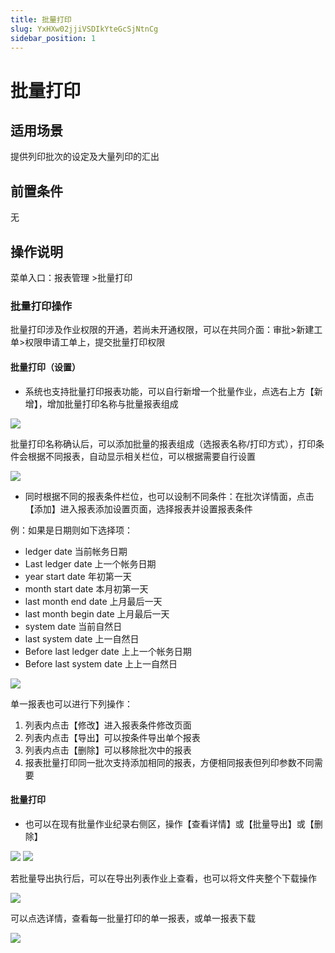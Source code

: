 ```yaml
---
title: 批量打印
slug: YxHXw02jjiVSDIkYteGcSjNtnCg
sidebar_position: 1
---
```



# 批量打印

## 适用场景

提供列印批次的设定及大量列印的汇出

## 前置条件

无

## 操作说明

菜单入口：报表管理 &gt;批量打印

### 批量打印操作

 批量打印涉及作业权限的开通，若尚未开通权限，可以在共同介面：审批&gt;新建工单&gt;权限申请工单上，提交批量打印权限

#### 批量打印（设置）

-  系统也支持批量打印报表功能，可以自行新增一个批量作业，点选右上方【新增】，增加批量打印名称与批量报表组成

<img src="/assets/JcWNbTmB3okxI8xlgLrc4R3DnLc.png"/>

批量打印名称确认后，可以添加批量的报表组成（选报表名称/打印方式），打印条件会根据不同报表，自动显示相关栏位，可以根据需要自行设置

<img src="/assets/W77MbI4ynoxhEkxgELHcuv0Mnkb.png"/>

- 同时根据不同的报表条件栏位，也可以设制不同条件：在批次详情面，点击【添加】进入报表添加设置页面，选择报表并设置报表条件

 例：如果是日期则如下选择项：

- ledger date    当前帐务日期  
- Last ledger date 上一个帐务日期
- year start date     年初第一天
- month start date    本月初第一天
- last month end date   上月最后一天
- last month begin date 上月最后一天
- system date  当前自然日
- last system date 上一自然日
- Before last ledger date 上上一个帐务日期
- Before last system date 上上一自然日

<img src="/assets/DuqMbYgkpor9scxo4jXc8TG3n1d.png"/>

单一报表也可以进行下列操作：

1. 列表内点击【修改】进入报表条件修改页面
2. 列表内点击【导出】可以按条件导出单个报表
3. 列表内点击【删除】可以移除批次中的报表
4. 报表批量打印同一批次支持添加相同的报表，方便相同报表但列印参数不同需要

#### 批量打印

- 也可以在现有批量作业纪录右侧区，操作【查看详情】或【批量导出】或【删除】

<img src="/assets/Ee7ob11X3oGckCxZrsDcsIvtnPK.png"/>

<img src="/assets/RmI4bYDYIocBftxKroOcWNSRnpx.png"/>

若批量导出执行后，可以在导出列表作业上查看，也可以将文件夹整个下载操作

<img src="/assets/VeTIbTrEWoi97xxfj1PcUBFqnsh.png"/>

可以点选详情，查看每一批量打印的单一报表，或单一报表下载

<img src="/assets/Ytl6b71WNoExmxxjOGXc8knYnG4.png"/>

